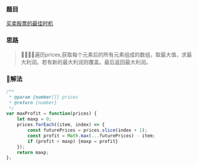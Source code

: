 ### 题目

[买卖股票的最佳时机](https://leetcode-cn.com/problems/best-time-to-buy-and-sell-stock/)

### 思路

> 遍历prices,获取每个元素后的所有元素组成的数组，取最大值，求最大利润。若有新的最大利润则覆盖。最后返回最大利润。

### 解法

```js
/**
 * @param {number[]} prices
 * @return {number}
 */
var maxProfit = function(prices) {
    let maxp = 0;
    prices.forEach((item, index) => {
        const futurePrices = prices.slice(index + 1);
        const profit = Math.max(...futurePrices) - item;
        if (profit > maxp) {maxp = profit}
    });
    return maxp;
};
```
